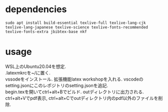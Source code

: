 # dependencies
```
sudo apt install build-essential texlive-full texlive-lang-cjk texlive-lang-japanese texlive-science texlive-fonts-recommended texlive-fonts-extra jbibtex-base nkf
```

# usage
WSL上のUbuntu20.04を想定.  
.latexmkrcを~/に置く.  
vssodeをインストール. 拡張機能latex workshopを入れる. vscodeのsetting.jsonにこのレポジトリのsetting.jsonを追記.  
begin.texを開いてctrl+alt+Bでビルド. outディレクトリに出力される. ctrl+alt+Vでpdf表示, ctrl+alt+Cでoutディレクトリ内のpdf以外のファイルを削除.  
